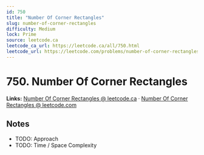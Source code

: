 ```yaml
--- 
id: 750
title: "Number Of Corner Rectangles"
slug: number-of-corner-rectangles
difficulty: Medium
lock: Prime
source: leetcode.ca
leetcode_ca_url: https://leetcode.ca/all/750.html
leetcode_url: https://leetcode.com/problems/number-of-corner-rectangles/
---
```


# 750. Number Of Corner Rectangles

**Links:** [Number Of Corner Rectangles @ leetcode.ca](https://leetcode.ca/all/750.html) · [Number Of Corner Rectangles @ leetcode.com](https://leetcode.com/problems/number-of-corner-rectangles/)

## Notes
- TODO: Approach
- TODO: Time / Space Complexity
